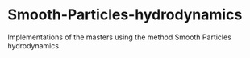 # Smooth-Particles-hydrodynamics
Implementations of the masters using the method Smooth Particles hydrodynamics
